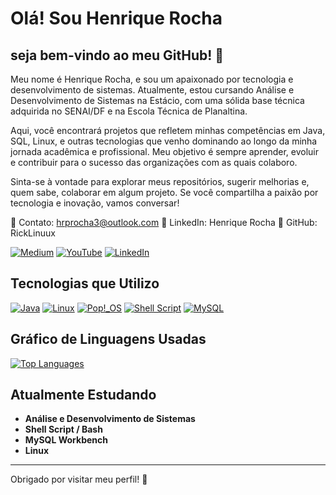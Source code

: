 # Olá! Sou Henrique Rocha

## seja bem-vindo ao meu GitHub! 👋
Meu nome é Henrique Rocha, e sou um apaixonado por tecnologia e desenvolvimento de sistemas. Atualmente, estou cursando Análise e Desenvolvimento de Sistemas na Estácio, com uma sólida base técnica adquirida no SENAI/DF e na Escola Técnica de Planaltina.

Aqui, você encontrará projetos que refletem minhas competências em Java, SQL, Linux, e outras tecnologias que venho dominando ao longo da minha jornada acadêmica e profissional. Meu objetivo é sempre aprender, evoluir e contribuir para o sucesso das organizações com as quais colaboro.

Sinta-se à vontade para explorar meus repositórios, sugerir melhorias e, quem sabe, colaborar em algum projeto. Se você compartilha a paixão por tecnologia e inovação, vamos conversar!

📧 Contato: hrprocha3@outlook.com
🔗 LinkedIn: Henrique Rocha
🔗 GitHub: RickLinuux

[![Medium](https://img.shields.io/badge/Medium-12100E?style=for-the-badge&logo=medium&logoColor=white)](https://medium.com/@Henrique.R.pereira) 
[![YouTube](https://img.shields.io/badge/YouTube-FF0000?style=for-the-badge&logo=youtube&logoColor=white)](https://www.youtube.com/@ShakaLinux)
[![LinkedIn](https://img.shields.io/badge/LinkedIn-0077B5?style=for-the-badge&logo=linkedin&logoColor=white)](https://www.linkedin.com/in/henrique-rocha-340708269/)

## Tecnologias que Utilizo

[![Java](https://img.shields.io/badge/Java-007396?style=for-the-badge&logo=java&logoColor=white)](https://www.java.com/)
[![Linux](https://img.shields.io/badge/Linux-FCC624?style=for-the-badge&logo=linux&logoColor=black)](https://www.linux.org/)
[![Pop!_OS](https://img.shields.io/badge/Pop!_OS-48B9C7?style=for-the-badge&logo=Pop!_OS&logoColor=white)](https://pop.system76.com/)
[![Shell Script](https://img.shields.io/badge/Shell_Script-121011?style=for-the-badge&logo=gnu-bash&logoColor=white)](https://www.gnu.org/software/bash/)
[![MySQL](https://img.shields.io/badge/MySQL-00000F?style=for-the-badge&logo=mysql&logoColor=white)](https://www.mysql.com/)

## Gráfico de Linguagens Usadas

<a href="https://github.com/anuraghazra/github-readme-stats">
  <img src="https://github-readme-stats.vercel.app/api/top-langs/?username=RickLinuux&layout=compact&theme=dark" alt="Top Languages">
</a>

## Atualmente Estudando

- **Análise e Desenvolvimento de Sistemas**
- **Shell Script / Bash**
- **MySQL Workbench**
- **Linux**


---

Obrigado por visitar meu perfil! 🚀
